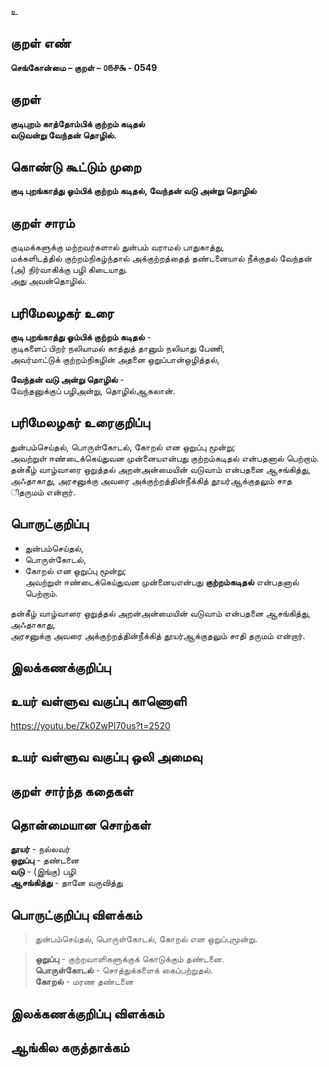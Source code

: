 உ

## குறள் எண் 

**செங்கோன்மை  – குறள் – ௦௫௪௯ - 0549**  

## குறள் 

**குடிபுறம் காத்தோம்பிக் குற்றம் கடிதல்  
வடுவன்று வேந்தன் தொழில்.**  

## கொண்டு கூட்டும் முறை

**குடி புறங்காத்து ஓம்பிக் குற்றம் கடிதல், வேந்தன் வடு அன்று தொழில்**  

## குறள் சாரம் 

குடிமக்களுக்கு மற்றவர்களால் துன்பம் வராமல் பாதுகாத்து,  
மக்களிடத்தில் குற்றம்நிகழ்ந்தால் அக்குற்றத்தைத் தண்டனையால் நீக்குதல் வேந்தன் (அ) நிர்வாகிக்கு பழி கிடையாது.  
அது அவன்தொழில்.  

## பரிமேலழகர் உரை

**குடி புறங்காத்து ஓம்பிக் குற்றம் கடிதல்** -  
குடிகளைப் பிறர் நலியாமல் காத்துத் தானும் நலியாது பேணி,  
அவர்மாட்டுக் குற்றம்நிகழின் அதனை ஒறுப்பான்ஒழித்தல்,  

**வேந்தன் வடு அன்று தொழில்** -  
வேந்தனுக்குப் பழிஅன்று, தொழில்ஆகலான்.  

## பரிமேலழகர் உரைகுறிப்பு   

துன்பம்செய்தல், பொருள்கோடல், கோறல் என ஒறுப்பு மூன்று;  
அவற்றுள் ஈண்டைக்கெய்துவன முன்னையஎன்பது குற்றம்கடிதல் என்பதனால் பெற்றாம்.  
தன்கீழ் வாழ்வாரை ஒறுத்தல் அறன்அன்மையின் வடுவாம் என்பதனை ஆசங்கித்து, அஃதாகாது, அரசனுக்கு அவரை அக்குற்றத்தின்நீக்கித் தூயர்ஆக்குதலும் சாத ிதருமம் என்றார்.   

## பொருட்குறிப்பு 

* துன்பம்செய்தல்,  
* பொருள்கோடல்,  
* கோறல் என ஒறுப்பு மூன்று;  
அவற்றுள் ஈண்டைக்கெய்துவன முன்னையஎன்பது **குற்றம்கடிதல்** என்பதனால் பெற்றாம்.  

தன்கீழ் வாழ்வாரை ஒறுத்தல் அறன்அன்மையின் வடுவாம் என்பதனை ஆசங்கித்து,  
அஃதாகாது,  
அரசனுக்கு அவரை அக்குற்றத்தின்நீக்கித் தூயர்ஆக்குதலும் சாதி தருமம் என்றார்.   

## இலக்கணக்குறிப்பு  


## உயர் வள்ளுவ வகுப்பு காணொளி

https://youtu.be/Zk0ZwPl70us?t=2520 

## உயர் வள்ளுவ வகுப்பு ஒலி அமைவு 

 
## குறள் சார்ந்த கதைகள் 


## தொன்மையான சொற்கள்

**தூயர்** - நல்லவர்   
**ஒறுப்பு** - தண்டனை  
**வடு** - (இங்கு) பழி    
**ஆசங்கித்து** - தானே வருவித்து  

## பொருட்குறிப்பு விளக்கம்

>துன்பம்செய்தல், பொருள்கோடல், கோறல் என ஒறுப்புமூன்று.   

>**ஒறுப்பு** - குற்றவாளிகளுக்குக் கொடுக்கும் தண்டனை.  
>**பொருள்கோடல்** - சொத்துக்களைக் கைப்பற்றுதல்.  
>**கோறல்** - மரண தண்டனை   

## இலக்கணக்குறிப்பு விளக்கம்


## ஆங்கில கருத்தாக்கம் 


